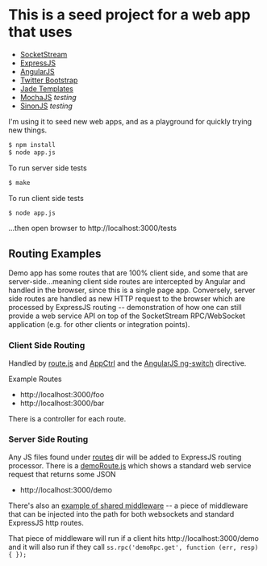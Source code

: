 # This is a seed project for a web app that uses
* [SocketStream](http://socketstream.com)
* [ExpressJS](http://expressjs.com/)
* [AngularJS](http://angularjs.org)
* [Twitter Bootstrap](http://twitter.github.com/bootstrap/)
* [Jade Templates](http://jade-lang.com/) 
* [MochaJS](http://visionmedia.github.com/mocha/) _testing_
* [SinonJS](http://sinonjs.org/) _testing_

I'm using it to seed new web apps, and as a playground for quickly trying new things.

```sh
$ npm install
$ node app.js
```

To run server side tests

```sh
$ make
```

To run client side tests

```sh
$ node app.js
```

...then open browser to http://localhost:3000/tests

## Routing Examples

Demo app has some routes that are 100% client side, and some that are server-side...meaning client side routes are intercepted by Angular and handled in the browser, since this is a single page app.  Conversely, server side routes are handled as new HTTP request to the browser which are processed by ExpressJS routing -- demonstration of how one can still provide a web service API on top of the SocketStream RPC/WebSocket application (e.g. for other clients or integration points).

### Client Side Routing

Handled by [route.js](https://github.com/americanyak/ss-angular-demo/blob/master/client/code/app/routes.js) and [AppCtrl](https://github.com/americanyak/ss-angular-demo/blob/master/client/code/app/controllers.js#L14) and the [AngularJS ng-switch](http://docs.angularjs.org/api/ng.directive:ngSwitch) directive.

Example Routes
* http://localhost:3000/foo
* http://localhost:3000/bar

There is a controller for each route.

### Server Side Routing

Any JS files found under [routes](https://github.com/americanyak/ss-angular-demo/tree/master/server/routes) dir will be added to ExpressJS routing processor.  There is a [demoRoute.js](https://github.com/americanyak/ss-angular-demo/blob/master/server/routes/demoRoute.js) which shows a standard web service request that returns some JSON

* http://localhost:3000/demo

There's also an [example of shared middleware](https://github.com/americanyak/ss-angular-demo/blob/master/server/middleware/demoMiddleware.js) -- a piece of middleware that can be injected into the path for both websockets and standard ExpressJS http routes.  

That piece of middleware will run if a client hits http://localhost:3000/demo and it will also run if they call `ss.rpc('demoRpc.get', function (err, resp) { });`



